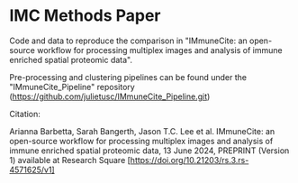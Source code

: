 # IMC Methods Paper

Code and data to reproduce the comparison in "IMmuneCite: an open-source workflow for processing multiplex images and analysis of immune enriched spatial proteomic data".

Pre-processing and clustering pipelines can be found under the "IMmuneCite_Pipeline" repository (https://github.com/julietusc/IMmuneCite_Pipeline.git)


Citation:

Arianna Barbetta, Sarah Bangerth, Jason T.C. Lee et al. IMmuneCite: an open-source workflow for processing multiplex images and analysis of immune enriched spatial proteomic data, 13 June 2024, PREPRINT (Version 1) available at Research Square [https://doi.org/10.21203/rs.3.rs-4571625/v1]
